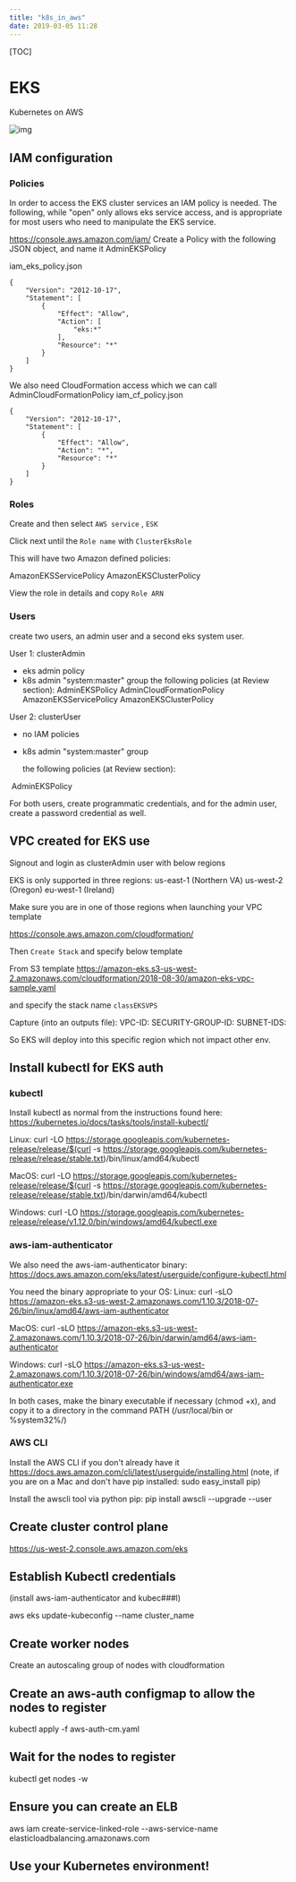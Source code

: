```yaml
---
title: "k8s_in_aws"
date: 2019-03-05 11:28
---
```



[TOC]



# EKS

Kubernetes on AWS



![img](https://snag.gy/FPMuN5.jpg)









## IAM configuration



### Policies

In order to access the EKS cluster services an IAM policy is needed.  The following, while "open" only allows eks service access, and is appropriate for most users who need to manipulate the EKS service.

https://console.aws.amazon.com/iam/
Create a Policy with the following JSON object, and name it AdminEKSPolicy

iam_eks_policy.json
```
{
    "Version": "2012-10-17",
    "Statement": [
        {
            "Effect": "Allow",
            "Action": [
                "eks:*"
            ],
            "Resource": "*"
        }
    ]
}
```

We also need CloudFormation access which we can call AdminCloudFormationPolicy
iam_cf_policy.json

```
{
    "Version": "2012-10-17",
    "Statement": [
        {
            "Effect": "Allow",
            "Action": "*",
            "Resource": "*"
        }
    ]
}
```



### Roles

Create and then select `AWS service` , `ESK`

Click next until the `Role name` with `ClusterEksRole`

This will have two Amazon defined policies:

AmazonEKSServicePolicy 
AmazonEKSClusterPolicy 

View the role in details and copy `Role ARN`



### Users

create two users, an admin user and a second eks system user.

User 1:
 clusterAdmin 

 - eks admin policy
 - k8s admin "system:master" group
   the following policies (at Review section):
   AdminEKSPolicy
   AdminCloudFormationPolicy
   AmazonEKSServicePolicy 
   AmazonEKSClusterPolicy 

User 2:
 clusterUser

 - no IAM policies

 - k8s admin "system:master" group

   the following policies (at Review section):

​       AdminEKSPolicy

For both users, create programmatic credentials, and for the admin user, create a password credential as well.







## VPC created for EKS use

Signout and login as clusterAdmin user with below regions

EKS is only supported in three regions:
us-east-1 (Northern VA)
us-west-2 (Oregon)
eu-west-1 (Ireland)

Make sure you are in one of those regions when launching your VPC template

https://console.aws.amazon.com/cloudformation/



Then `Create Stack`  and specify below template

From S3 template
https://amazon-eks.s3-us-west-2.amazonaws.com/cloudformation/2018-08-30/amazon-eks-vpc-sample.yaml

and specify the stack name `classEKSVPS`



Capture (into an outputs file):
VPC-ID:
SECURITY-GROUP-ID:
SUBNET-IDS:



So EKS will deploy into this specific region which not impact other env.





## Install kubectl for EKS auth

### kubectl

Install kubectl as normal from the instructions found here:
https://kubernetes.io/docs/tasks/tools/install-kubectl/

Linux:
curl -LO https://storage.googleapis.com/kubernetes-release/release/$(curl -s https://storage.googleapis.com/kubernetes-release/release/stable.txt)/bin/linux/amd64/kubectl

MacOS:
curl -LO https://storage.googleapis.com/kubernetes-release/release/$(curl -s https://storage.googleapis.com/kubernetes-release/release/stable.txt)/bin/darwin/amd64/kubectl

Windows:
curl -LO https://storage.googleapis.com/kubernetes-release/release/v1.12.0/bin/windows/amd64/kubectl.exe



### aws-iam-authenticator

We also need the aws-iam-authenticator binary:
https://docs.aws.amazon.com/eks/latest/userguide/configure-kubectl.html

You need the binary appropriate to your OS:
Linux:
curl -sLO https://amazon-eks.s3-us-west-2.amazonaws.com/1.10.3/2018-07-26/bin/linux/amd64/aws-iam-authenticator

MacOS:
curl -sLO https://amazon-eks.s3-us-west-2.amazonaws.com/1.10.3/2018-07-26/bin/darwin/amd64/aws-iam-authenticator

Windows:
curl -sLO https://amazon-eks.s3-us-west-2.amazonaws.com/1.10.3/2018-07-26/bin/windows/amd64/aws-iam-authenticator.exe

In both cases, make the binary executable if necessary (chmod +x), and copy it to a directory in the command PATH (/usr/local/bin or %system32%/)



### AWS CLI

Install the AWS CLI if you don't already have it
https://docs.aws.amazon.com/cli/latest/userguide/installing.html
(note, if you are on a Mac and don't have pip installed: sudo easy_install pip)

Install the awscli tool via python pip:
pip install awscli --upgrade --user




## Create cluster control plane
 https://us-west-2.console.aws.amazon.com/eks



## Establish Kubectl credentials 

(install aws-iam-authenticator and kubec###l)

 aws eks update-kubeconfig --name cluster_name




## Create worker nodes
 Create an autoscaling group of nodes with cloudformation




## Create an aws-auth configmap to allow the nodes to register
 kubectl apply -f aws-auth-cm.yaml




## Wait for the nodes to register
 kubectl get nodes -w




## Ensure you can create an ELB
aws iam create-service-linked-role --aws-service-name elasticloadbalancing.amazonaws.com




## Use your Kubernetes environment!